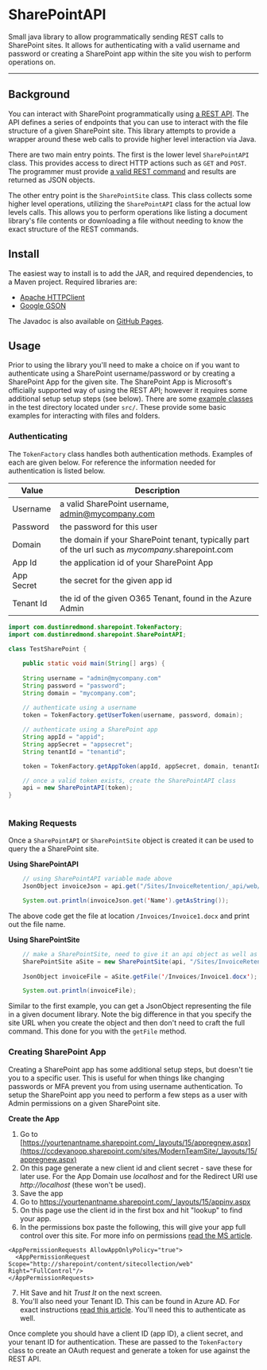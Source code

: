 # SharePointAPI

Small java library to allow programmatically sending REST calls to SharePoint sites. It allows for authenticating with a valid username and password or creating a SharePoint app within the site you wish to perform operations on. 

---

## Background

You can interact with SharePoint programmatically using [a REST API](https://docs.microsoft.com/en-us/sharepoint/dev/sp-add-ins/get-to-know-the-sharepoint-rest-service?tabs=csom). The API defines a series of endpoints that you can use to interact with the file structure of a given SharePoint site. This library attempts to provide a wrapper around these web calls to provide higher level interaction via Java. 

There are two main entry points. The first is the lower level `SharePointAPI` class. This provides access to direct HTTP actions such as `GET` and `POST`. The programmer must provide [a valid REST command](https://docs.microsoft.com/en-us/sharepoint/dev/sp-add-ins/complete-basic-operations-using-sharepoint-rest-endpoints) and results are returned as JSON objects. 

The other entry point is the `SharePointSite` class. This class collects some higher level operations, utilizing the `SharePointAPI` class for the actual low levels calls. This allows you to perform operations like listing a document library's file contents or downloading a file without needing to know the exact structure of the REST commands. 

## Install

The easiest way to install is to add the JAR, and required dependencies, to a Maven project. Required libraries are: 

* [Apache HTTPClient](https://hc.apache.org/httpcomponents-client-5.1.x/)
* [Google GSON](https://github.com/google/gson)

The Javadoc is also available on [GitHub Pages](https://eau-claire-energy-cooperative.github.io/SharePointAPI/com/dustinredmond/sharepoint/package-summary.html). 

## Usage

Prior to using the library you'll need to make a choice on if you want to authenticate using a SharePoint username/password or by creating a SharePoint App for the given site. The SharePoint App is Microsoft's officially supported way of using the REST API; however it requires some additional setup setup steps (see below). There are some [example classes](https://github.com/eau-claire-energy-cooperative/SharePointAPI/tree/updates/src/test/java) in the test directory located under `src/`. These provide some basic examples for interacting with files and folders. 

### Authenticating

The `TokenFactory` class handles both authentication methods. Examples of each are given below. For reference the information needed for authentication is listed below. 

| Value | Description |
|--|--|
| Username | a valid SharePoint username, admin@mycompany.com |
| Password | the password for this user |
| Domain | the domain if your SharePoint tenant, typically part of the url such as _mycompany_.sharepoint.com | 
| App Id | the application id of your SharePoint App |
| App Secret | the secret for the given app id |
| Tenant Id | the id of the given O365 Tenant, found in the Azure Admin


```java
import com.dustinredmond.sharepoint.TokenFactory;
import com.dustinredmond.sharepoint.SharePointAPI;
    
class TestSharePoint {

    public static void main(String[] args) {
    
    String username = "admin@mycompany.com"
    String password = "password";
    String domain = "mycompany.com";
    
    // authenticate using a username
    token = TokenFactory.getUserToken(username, password, domain);

	// authenticate using a SharePoint app
	String appId = "appid";
	String appSecret = "appsecret";
	String tenantId = "tenantid";

	token = TokenFactory.getAppToken(appId, appSecret, domain, tenantId);

	// once a valid token exists, create the SharePointAPI class
	api = new SharePointAPI(token);
}
    
```

### Making Requests

Once a `SharePointAPI` or `SharePointSite` object is created it can be used to query the a SharePoint site. 

__Using SharePointAPI__

```java
    // using SharePointAPI variable made above
    JsonObject invoiceJson = api.get("/Sites/InvoiceRetention/_api/web/GetFolderByServerRelativeUrl('/Invoices/Invoice1.docx')");

	System.out.println(invoiceJson.get('Name').getAsString());
```

The above code get the file at location  `/Invoices/Invoice1.docx` and print out the file name. 

__Using SharePointSite__

```java
    // make a SharePointSite, need to give it an api object as well as the path to the site
    SharePointSite aSite = new SharePointSite(api, "/Sites/InvoiceRetention")
    
    JsonObject invoiceFile = aSite.getFile('/Invoices/Invoice1.docx');

	System.out.println(invoiceFile);
```

Similar to the first example, you can get a JsonObject representing the file in a given document library. Note the big difference in that you specify the site URL when you create the object and then don't need to craft the full command. This done for you with the `getFile` method. 

### Creating SharePoint App
Creating a SharePoint app has some additional setup steps, but doesn't tie you to a specific user. This is useful for when things like changing passwords or MFA prevent you from using username authentication. To setup the SharePoint app you need to perform a few steps as a user with Admin permissions on a given SharePoint site. 

__Create the App__

1. Go to [https://yourtenantname.sharepoint.com/_layouts/15/appregnew.aspx](https://ccdevanoop.sharepoint.com/sites/ModernTeamSite/_layouts/15/appregnew.aspx) 
2. On this page generate a new client id and client secret - save these for later use. For the App Domain use _localhost_ and for the Redirect URI use _http://localhost_ (these won't be used). 
3. Save the app
4. Go to [https://](https://ccdevanoop.sharepoint.com/sites/ModernTeamSite/_layouts/15/appinv.aspx)[yourtenantname](https://ccdevanoop.sharepoint.com/sites/ModernTeamSite/_layouts/15/appregnew.aspx)[.sharepoint.com/_layouts/15/appinv.aspx](https://ccdevanoop.sharepoint.com/sites/ModernTeamSite/_layouts/15/appinv.aspx)
5. On this page use the client id in the first box and hit "lookup" to find your app. 
6. In the permissions box paste the following, this will give your app full control over this site. For more info on permissions [read the MS article](https://docs.microsoft.com/en-us/sharepoint/dev/sp-add-ins/add-in-permissions-in-sharepoint). 
```
<AppPermissionRequests AllowAppOnlyPolicy="true">
  <AppPermissionRequest Scope="http://sharepoint/content/sitecollection/web" Right="FullControl"/>
</AppPermissionRequests>
```
7. Hit Save and hit _Trust It_ on the next screen. 
8. You'll also need your Tenant ID. This can be found in Azure AD. For exact instructions [read this article](https://docs.microsoft.com/en-us/azure/active-directory/fundamentals/active-directory-how-to-find-tenant). You'll need this to authenticate as well. 

Once complete you should have a client ID (app ID), a client secret, and your tenant ID for authentication. These are passed to the `TokenFactory` class to create an OAuth request and generate a token for use against the REST API. 
